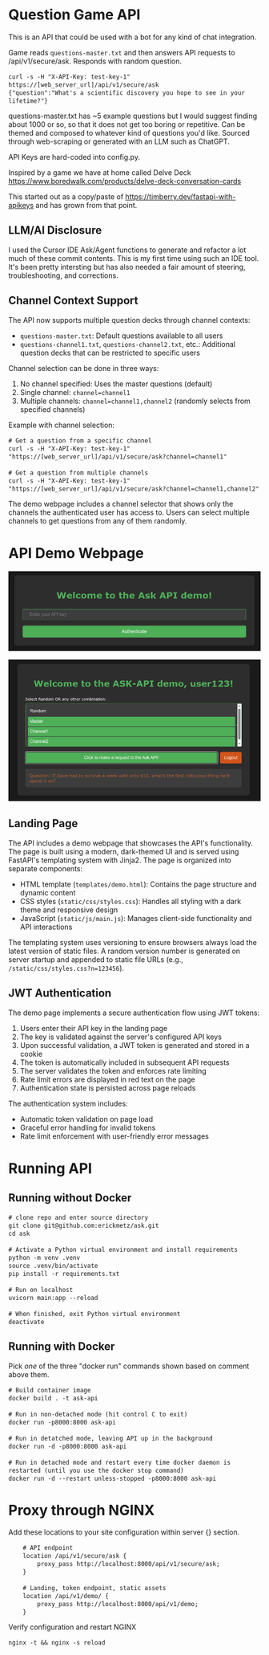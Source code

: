 # Question Game API

This is an API that could be used with a bot for any kind of chat integration.

Game reads `questions-master.txt` and then answers API requests to /api/v1/secure/ask. Responds with random question.

```console
curl -s -H "X-API-Key: test-key-1" https://[web_server_url]/api/v1/secure/ask 
{"question":"What's a scientific discovery you hope to see in your lifetime?"}
```

questions-master.txt has ~5 example questions but I would suggest finding about 1000 or so, so that it does not get too boring or repetitive. Can be themed and composed to whatever kind of questions you'd like. Sourced through web-scraping or generated with an LLM such as ChatGPT.

API Keys are hard-coded into config.py.

Inspired by a game we have at home called Delve Deck https://www.boredwalk.com/products/delve-deck-conversation-cards

This started out as a copy/paste of https://timberry.dev/fastapi-with-apikeys and has grown from that point.

## LLM/AI Disclosure
I used the Cursor IDE Ask/Agent functions to generate and refactor a lot 
much of these commit contents. This is my first time using such an IDE tool. 
It's been pretty intersting but has also needed a fair amount of steering,
troubleshooting, and corrections.

## Channel Context Support
The API now supports multiple question decks through channel contexts:

- `questions-master.txt`: Default questions available to all users
- `questions-channel1.txt`, `questions-channel2.txt`, etc.: Additional question decks that can be restricted to specific users

Channel selection can be done in three ways:
1. No channel specified: Uses the master questions (default)
2. Single channel: `channel=channel1`
3. Multiple channels: `channel=channel1,channel2` (randomly selects from specified channels)

Example with channel selection:
```console
# Get a question from a specific channel
curl -s -H "X-API-Key: test-key-1" "https://[web_server_url]/api/v1/secure/ask?channel=channel1"

# Get a question from multiple channels
curl -s -H "X-API-Key: test-key-1" "https://[web_server_url]/api/v1/secure/ask?channel=channel1,channel2"
```

The demo webpage includes a channel selector that shows only the channels the authenticated user has access to. Users can select multiple channels to get questions from any of them randomly.

# API Demo Webpage
![Screenshot](media/screenshot.png)

![Screenshot](media/screenshot_authenticated.png)

## Landing Page
The API includes a demo webpage that showcases the API's functionality. The page is built using a modern, dark-themed UI and is served using FastAPI's templating system with Jinja2. The page is organized into separate components:

- HTML template (`templates/demo.html`): Contains the page structure and dynamic content
- CSS styles (`static/css/styles.css`): Handles all styling with a dark theme and responsive design
- JavaScript (`static/js/main.js`): Manages client-side functionality and API interactions

The templating system uses versioning to ensure browsers always load the latest version of static files. A random version number is generated on server startup and appended to static file URLs (e.g., `/static/css/styles.css?n=123456`).

## JWT Authentication
The demo page implements a secure authentication flow using JWT tokens:

1. Users enter their API key in the landing page
2. The key is validated against the server's configured API keys
3. Upon successful validation, a JWT token is generated and stored in a cookie
4. The token is automatically included in subsequent API requests
5. The server validates the token and enforces rate limiting
6. Rate limit errors are displayed in red text on the page
7. Authentication state is persisted across page reloads

The authentication system includes:
- Automatic token validation on page load
- Graceful error handling for invalid tokens
- Rate limit enforcement with user-friendly error messages

# Running API

## Running without Docker
```console
# clone repo and enter source directory
git clone git@github.com:erickmetz/ask.git
cd ask

# Activate a Python virtual environment and install requirements
python -m venv .venv
source .venv/bin/activate
pip install -r requirements.txt

# Run on localhost
uvicorn main:app --reload

# When finished, exit Python virtual environment
deactivate
```

## Running with Docker
Pick *one* of the three "docker run" commands shown based on comment above them.
```console
# Build container image
docker build . -t ask-api

# Run in non-detached mode (hit control C to exit)
docker run -p8000:8000 ask-api

# Run in detatched mode, leaving API up in the background
docker run -d -p8000:8000 ask-api

# Run in detached mode and restart every time docker daemon is restarted (until you use the docker stop command)
docker run -d --restart unless-stopped -p8000:8000 ask-api
```

# Proxy through NGINX
Add these locations to your site configuration within server {} section.

```
    # API endpoint
    location /api/v1/secure/ask {
        proxy_pass http://localhost:8000/api/v1/secure/ask;
    }

    # Landing, token endpoint, static assets
    location /api/v1/demo/ {
        proxy_pass http://localhost:8000/api/v1/demo;
    }
```

Verify configuration and restart NGINX
```
nginx -t && nginx -s reload
```
